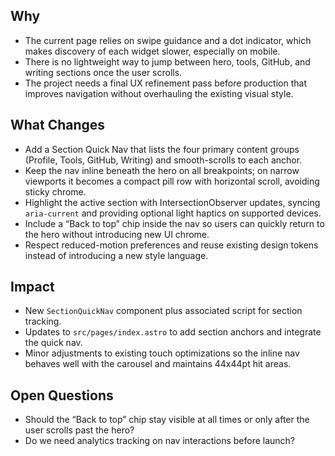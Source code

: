 ## Why
- The current page relies on swipe guidance and a dot indicator, which makes discovery of each widget slower, especially on mobile.
- There is no lightweight way to jump between hero, tools, GitHub, and writing sections once the user scrolls.
- The project needs a final UX refinement pass before production that improves navigation without overhauling the existing visual style.

## What Changes
- Add a Section Quick Nav that lists the four primary content groups (Profile, Tools, GitHub, Writing) and smooth-scrolls to each anchor.
- Keep the nav inline beneath the hero on all breakpoints; on narrow viewports it becomes a compact pill row with horizontal scroll, avoiding sticky chrome.
- Highlight the active section with IntersectionObserver updates, syncing `aria-current` and providing optional light haptics on supported devices.
- Include a “Back to top” chip inside the nav so users can quickly return to the hero without introducing new UI chrome.
- Respect reduced-motion preferences and reuse existing design tokens instead of introducing a new style language.

## Impact
- New `SectionQuickNav` component plus associated script for section tracking.
- Updates to `src/pages/index.astro` to add section anchors and integrate the quick nav.
- Minor adjustments to existing touch optimizations so the inline nav behaves well with the carousel and maintains 44x44pt hit areas.

## Open Questions
- Should the “Back to top” chip stay visible at all times or only after the user scrolls past the hero?
- Do we need analytics tracking on nav interactions before launch?
